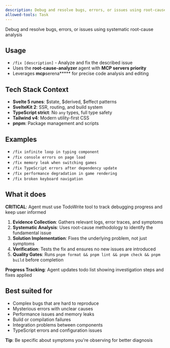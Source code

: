 ```yaml
---
description: Debug and resolve bugs, errors, or issues using root-cause analysis
allowed-tools: Task
---
```


Debug and resolve bugs, errors, or issues using systematic root-cause analysis

## Usage

- `/fix [description]` - Analyze and fix the described issue
- Uses the **root-cause-analyzer** agent with **MCP servers priority**
- Leverages **mcp**serena**\*** for precise code analysis and editing

## Tech Stack Context

- **Svelte 5 runes**: $state, $derived, $effect patterns
- **SvelteKit 2**: SSR, routing, and build system
- **TypeScript strict**: No `any` types, full type safety
- **Tailwind v4**: Modern utility-first CSS
- **pnpm**: Package management and scripts

## Examples

- `/fix infinite loop in typing component`
- `/fix console errors on page load`
- `/fix memory leak when switching games`
- `/fix TypeScript errors after dependency update`
- `/fix performance degradation in game rendering`
- `/fix broken keyboard navigation`

## What it does

**CRITICAL**: Agent must use TodoWrite tool to track debugging progress and keep user informed

1. **Evidence Collection**: Gathers relevant logs, error traces, and symptoms
2. **Systematic Analysis**: Uses root-cause methodology to identify the fundamental issue
3. **Solution Implementation**: Fixes the underlying problem, not just symptoms
4. **Verification**: Tests the fix and ensures no new issues are introduced
5. **Quality Gates**: Runs `pnpm format && pnpm lint && pnpm check && pnpm build` before completion

**Progress Tracking**: Agent updates todo list showing investigation steps and fixes applied

## Best suited for

- Complex bugs that are hard to reproduce
- Mysterious errors with unclear causes
- Performance issues and memory leaks
- Build or compilation failures
- Integration problems between components
- TypeScript errors and configuration issues

**Tip**: Be specific about symptoms you're observing for better diagnosis
